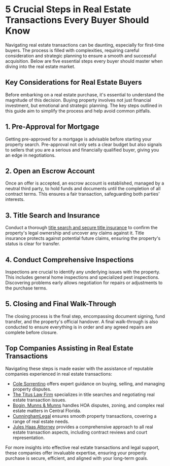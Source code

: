 # 5 Crucial Steps in Real Estate Transactions Every Buyer Should Know

Navigating real estate transactions can be daunting, especially for first-time buyers. The process is filled with complexities, requiring careful consideration and strategic planning to ensure a smooth and successful acquisition. Below are five essential steps every buyer should master when diving into the real estate market.

## Key Considerations for Real Estate Buyers

Before embarking on a real estate purchase, it's essential to understand the magnitude of this decision. Buying property involves not just financial investment, but emotional and strategic planning. The key steps outlined in this guide aim to simplify the process and help avoid common pitfalls.

## 1. Pre-Approval for Mortgage

Getting pre-approved for a mortgage is advisable before starting your property search. Pre-approval not only sets a clear budget but also signals to sellers that you are a serious and financially qualified buyer, giving you an edge in negotiations.

## 2. Open an Escrow Account

Once an offer is accepted, an escrow account is established, managed by a neutral third party, to hold funds and documents until the completion of all contract terms. This ensures a fair transaction, safeguarding both parties’ interests.

## 3. Title Search and Insurance

Conduct a thorough [title search and secure title insurance](/dir/jules_haas_attorney) to confirm the property's legal ownership and uncover any claims against it. Title insurance protects against potential future claims, ensuring the property's status is clear for transfer.

## 4. Conduct Comprehensive Inspections

Inspections are crucial to identify any underlying issues with the property. This includes general home inspections and specialized pest inspections. Discovering problems early allows negotiation for repairs or adjustments to the purchase terms.

## 5. Closing and Final Walk-Through

The closing process is the final step, encompassing document signing, fund transfer, and the property's official handover. A final walk-through is also conducted to ensure everything is in order and any agreed repairs are complete before closure.

## Top Companies Assisting in Real Estate Transactions

Navigating these steps is made easier with the assistance of reputable companies experienced in real estate transactions:

- [Cole Sorrentino](/dir/cole_sorrentino) offers expert guidance on buying, selling, and managing property disputes.
- [The Titus Law Firm](/dir/the_titus_law_firm) specializes in title searches and negotiating real estate transaction issues.
- [Bogin, Munns & Munns](/dir/bogin_munns__munns) handles HOA disputes, zoning, and complex real estate matters in Central Florida.
- [CunninghamLegal](/dir/cunninghamlegal) ensures smooth property transactions, covering a range of real estate needs.
- [Jules Haas Attorney](/dir/jules_haas_attorney) provides a comprehensive approach to all real estate transaction aspects, including contract reviews and court representation.

For more insights into effective real estate transactions and legal support, these companies offer invaluable expertise, ensuring your property purchase is secure, efficient, and aligned with your long-term goals.